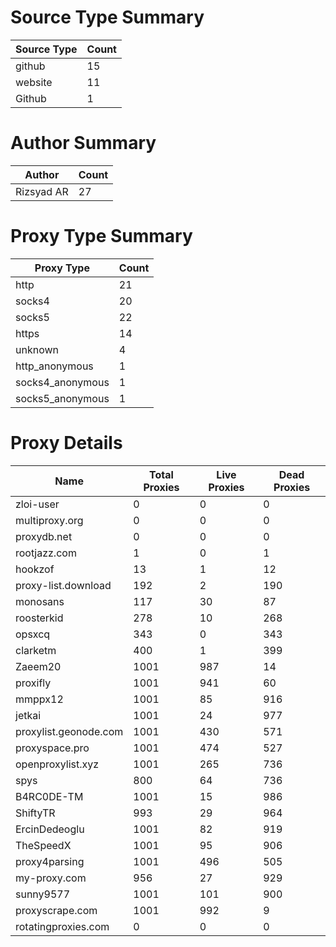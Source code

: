 # Source Type Summary

| Source Type | Count |
|-------------|-------|
| github | 15 |
| website | 11 |
| Github | 1 |


# Author Summary

| Author | Count |
|--------|-------|
| Rizsyad AR | 27 |


# Proxy Type Summary

| Proxy Type | Count |
|------------|-------|
| http | 21 |
| socks4 | 20 |
| socks5 | 22 |
| https | 14 |
| unknown | 4 |
| http_anonymous | 1 |
| socks4_anonymous | 1 |
| socks5_anonymous | 1 |


# Proxy Details

| Name | Total Proxies | Live Proxies | Dead Proxies |
|------|---------------|--------------|---------------|
| zloi-user | 0 | 0 | 0 |
| multiproxy.org | 0 | 0 | 0 |
| proxydb.net | 0 | 0 | 0 |
| rootjazz.com | 1 | 0 | 1 |
| hookzof | 13 | 1 | 12 |
| proxy-list.download | 192 | 2 | 190 |
| monosans | 117 | 30 | 87 |
| roosterkid | 278 | 10 | 268 |
| opsxcq | 343 | 0 | 343 |
| clarketm | 400 | 1 | 399 |
| Zaeem20 | 1001 | 987 | 14 |
| proxifly | 1001 | 941 | 60 |
| mmppx12 | 1001 | 85 | 916 |
| jetkai | 1001 | 24 | 977 |
| proxylist.geonode.com | 1001 | 430 | 571 |
| proxyspace.pro | 1001 | 474 | 527 |
| openproxylist.xyz | 1001 | 265 | 736 |
| spys | 800 | 64 | 736 |
| B4RC0DE-TM | 1001 | 15 | 986 |
| ShiftyTR | 993 | 29 | 964 |
| ErcinDedeoglu | 1001 | 82 | 919 |
| TheSpeedX | 1001 | 95 | 906 |
| proxy4parsing | 1001 | 496 | 505 |
| my-proxy.com | 956 | 27 | 929 |
| sunny9577 | 1001 | 101 | 900 |
| proxyscrape.com | 1001 | 992 | 9 |
| rotatingproxies.com | 0 | 0 | 0 |
